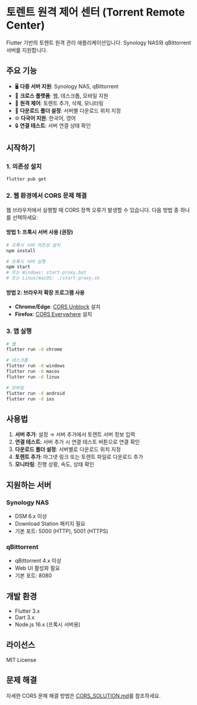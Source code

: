# 토렌트 원격 제어 센터 (Torrent Remote Center)

Flutter 기반의 토렌트 원격 관리 애플리케이션입니다. Synology NAS와 qBittorrent 서버를 지원합니다.

## 주요 기능

- 🖥️ **다중 서버 지원**: Synology NAS, qBittorrent
- 📱 **크로스 플랫폼**: 웹, 데스크톱, 모바일 지원
- 🔗 **원격 제어**: 토렌트 추가, 삭제, 모니터링
- 📁 **다운로드 폴더 설정**: 서버별 다운로드 위치 지정
- 🌐 **다국어 지원**: 한국어, 영어
- 🔒 **연결 테스트**: 서버 연결 상태 확인

## 시작하기

### 1. 의존성 설치

```bash
flutter pub get
```

### 2. 웹 환경에서 CORS 문제 해결

웹 브라우저에서 실행할 때 CORS 정책 오류가 발생할 수 있습니다. 다음 방법 중 하나를 선택하세요:

#### 방법 1: 프록시 서버 사용 (권장)

```bash
# 프록시 서버 의존성 설치
npm install

# 프록시 서버 실행
npm start
# 또는 Windows: start-proxy.bat
# 또는 Linux/macOS: ./start-proxy.sh
```

#### 방법 2: 브라우저 확장 프로그램 사용

- **Chrome/Edge**: [CORS Unblock](https://chrome.google.com/webstore/detail/cors-unblock/lfhmikememgdcahcdlaciloancbhjino) 설치
- **Firefox**: [CORS Everywhere](https://addons.mozilla.org/en-US/firefox/addon/cors-everywhere/) 설치

### 3. 앱 실행

```bash
# 웹
flutter run -d chrome

# 데스크톱
flutter run -d windows
flutter run -d macos
flutter run -d linux

# 모바일
flutter run -d android
flutter run -d ios
```

## 사용법

1. **서버 추가**: 설정 → 서버 추가에서 토렌트 서버 정보 입력
2. **연결 테스트**: 서버 추가 시 연결 테스트 버튼으로 연결 확인
3. **다운로드 폴더 설정**: 서버별로 다운로드 위치 지정
4. **토렌트 추가**: 마그넷 링크 또는 토렌트 파일로 다운로드 추가
5. **모니터링**: 진행 상황, 속도, 상태 확인

## 지원하는 서버

### Synology NAS

- DSM 6.x 이상
- Download Station 패키지 필요
- 기본 포트: 5000 (HTTP), 5001 (HTTPS)

### qBittorrent

- qBittorrent 4.x 이상
- Web UI 활성화 필요
- 기본 포트: 8080

## 개발 환경

- Flutter 3.x
- Dart 3.x
- Node.js 16.x (프록시 서버용)

## 라이선스

MIT License

## 문제 해결

자세한 CORS 문제 해결 방법은 [CORS_SOLUTION.md](CORS_SOLUTION.md)를 참조하세요.
